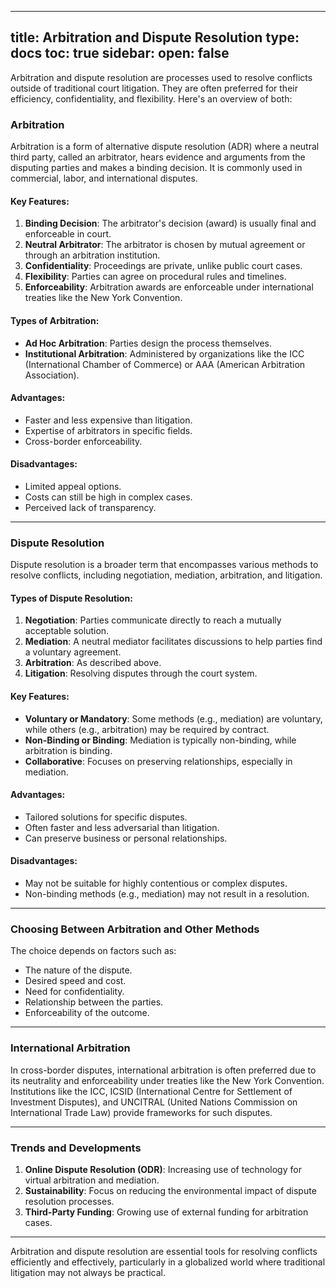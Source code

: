 
---
title: Arbitration and Dispute Resolution
type: docs
toc: true
sidebar:
  open: false
---
Arbitration and dispute resolution are processes used to resolve conflicts outside of traditional court litigation. They are often preferred for their efficiency, confidentiality, and flexibility. Here's an overview of both:

### **Arbitration**
Arbitration is a form of alternative dispute resolution (ADR) where a neutral third party, called an arbitrator, hears evidence and arguments from the disputing parties and makes a binding decision. It is commonly used in commercial, labor, and international disputes.

#### Key Features:
1. **Binding Decision**: The arbitrator's decision (award) is usually final and enforceable in court.
2. **Neutral Arbitrator**: The arbitrator is chosen by mutual agreement or through an arbitration institution.
3. **Confidentiality**: Proceedings are private, unlike public court cases.
4. **Flexibility**: Parties can agree on procedural rules and timelines.
5. **Enforceability**: Arbitration awards are enforceable under international treaties like the New York Convention.

#### Types of Arbitration:
- **Ad Hoc Arbitration**: Parties design the process themselves.
- **Institutional Arbitration**: Administered by organizations like the ICC (International Chamber of Commerce) or AAA (American Arbitration Association).

#### Advantages:
- Faster and less expensive than litigation.
- Expertise of arbitrators in specific fields.
- Cross-border enforceability.

#### Disadvantages:
- Limited appeal options.
- Costs can still be high in complex cases.
- Perceived lack of transparency.

---

### **Dispute Resolution**
Dispute resolution is a broader term that encompasses various methods to resolve conflicts, including negotiation, mediation, arbitration, and litigation.

#### Types of Dispute Resolution:
1. **Negotiation**: Parties communicate directly to reach a mutually acceptable solution.
2. **Mediation**: A neutral mediator facilitates discussions to help parties find a voluntary agreement.
3. **Arbitration**: As described above.
4. **Litigation**: Resolving disputes through the court system.

#### Key Features:
- **Voluntary or Mandatory**: Some methods (e.g., mediation) are voluntary, while others (e.g., arbitration) may be required by contract.
- **Non-Binding or Binding**: Mediation is typically non-binding, while arbitration is binding.
- **Collaborative**: Focuses on preserving relationships, especially in mediation.

#### Advantages:
- Tailored solutions for specific disputes.
- Often faster and less adversarial than litigation.
- Can preserve business or personal relationships.

#### Disadvantages:
- May not be suitable for highly contentious or complex disputes.
- Non-binding methods (e.g., mediation) may not result in a resolution.

---

### **Choosing Between Arbitration and Other Methods**
The choice depends on factors such as:
- The nature of the dispute.
- Desired speed and cost.
- Need for confidentiality.
- Relationship between the parties.
- Enforceability of the outcome.

---

### **International Arbitration**
In cross-border disputes, international arbitration is often preferred due to its neutrality and enforceability under treaties like the New York Convention. Institutions like the ICC, ICSID (International Centre for Settlement of Investment Disputes), and UNCITRAL (United Nations Commission on International Trade Law) provide frameworks for such disputes.

---

### **Trends and Developments**
1. **Online Dispute Resolution (ODR)**: Increasing use of technology for virtual arbitration and mediation.
2. **Sustainability**: Focus on reducing the environmental impact of dispute resolution processes.
3. **Third-Party Funding**: Growing use of external funding for arbitration cases.

---

Arbitration and dispute resolution are essential tools for resolving conflicts efficiently and effectively, particularly in a globalized world where traditional litigation may not always be practical.

